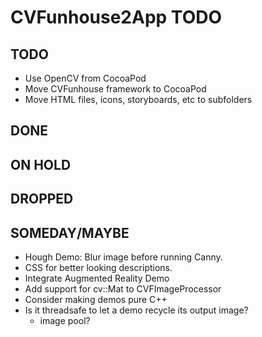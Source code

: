 # CVFunhouse2App TODO

## TODO
* Use OpenCV from CocoaPod
* Move CVFunhouse framework to CocoaPod
* Move HTML files, icons, storyboards, etc to subfolders

## DONE

## ON HOLD

## DROPPED

## SOMEDAY/MAYBE
* Hough Demo: Blur image before running Canny.
* CSS for better looking descriptions.
* Integrate Augmented Reality Demo
* Add support for cv::Mat to CVFImageProcessor
* Consider making demos pure C++
* Is it threadsafe to let a demo recycle its output image?
  * image pool?
